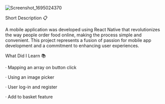 ![Screenshot_1695024370](https://github.com/Ilia-Tarashvili/uber-eats/assets/122465501/7ffe8d66-f1f6-4a1c-8a40-d864adbca7a7)


Short Description 📋

A mobile application was developed using React Native that revolutionizes the way people order food online, making the process simple and convenient. This project represents a fusion of passion for mobile app development and a commitment to enhancing user experiences.

What Did I Learn 📚

· Mapping an array on button click

· Using an image picker

· User log-in and register

· Add to basket feature


